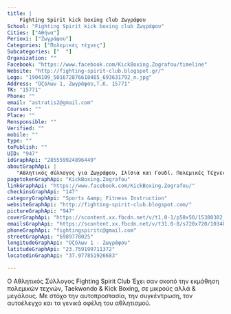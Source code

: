 ```yaml
---
title: |
    Fighting Spirit kick boxing club Ζωγράφου
School: "Fighting Spirit kick boxing club Ζωγράφου"
Cities: ["Αθήνα"]
Perioxi: ["Ζωγράφου"]
Categories: ["Πολεμικές τέχνες"]
Subcategories: ["  "]
Organization: ""
Facebook: "https://www.facebook.com/KickBoxing.Zografou/timeline"
Website: "http://fighting-spirit-club.blogspot.gr/"
Logo: "1904109_501672876618485_693631792_n.jpg"
Address: "Οζόλων 1, Ζωγράφου,T.K. 15771"
TK: "15771"
Phone: ""
email: "astratis2@gmail.com"
Courses: ""
Place: ""
Rensponsible: ""
Verified: ""
mobile: ""
type: ""
toPublish: ""
UID: "947"
idGraphApi: "285559924896449"
aboutGraphApi: | 
   "Αθλητικός σύλλογος για Ζωγράφου, Ιλίσια και Γουδί. Πολεμικές Τέχνες - Taekwondo, Kick Boxing Αυτοάμυνα."
pagetokenGraphApi: "KickBoxing.Zografou"
linkGraphApi: "https://www.facebook.com/KickBoxing.Zografou/"
checkinsGraphApi: "147"
categoryGraphApi: "Sports &amp; Fitness Instruction"
websiteGraphApi: "http://fighting-spirit-club.blogspot.com/"
pictureGraphApi: "947"
coverGraphApi: "https://scontent.xx.fbcdn.net/v/t1.0-1/p50x50/15380382_1103215816464185_8025603120548159293_n.jpg?oh=39f62598a343c7defc9720fa0d60cd79&amp;oe=5B443B58"
emailsGraphApi: "https://scontent.xx.fbcdn.net/v/t31.0-8/s720x720/10348799_604270446358727_6829617330004763050_o.jpg?oh=e50d207c599ad9b7eac86009798314b0&amp;oe=5B38C85F"
phoneGraphApi: "fightingspiritc@gmail.com"
streetGraphApi: "6989778025"
longitudeGraphApi: "Οζόλων 1 - Ζωγράφου"
latitudeGraphApi: "23.759199711372"
locatedinGraphApi: "37.977851926683"

---
```


Ο Αθλητικός Σύλλογος Fighting Spirit Club Έχει σαν σκοπό την εκμάθηση πολεμικών τεχνών, Taekwondo &amp; Kick Boxing, σε μικρούς αλλά &amp; μεγάλους. Με στόχο την αυτοπροστασία, την συγκέντρωση, τον αυτοέλεγχο και τα γενικά οφέλη του αθλητισμού. 

